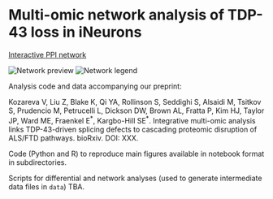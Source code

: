 # Multi-omic network analysis of TDP-43 loss in iNeurons

[Interactive PPI network](https://www.ndexbio.org/viewer/networks/b343879d-8800-11f0-a218-005056ae3c32)

![Network preview](ndex/network_labeled.png "Network preview")
![Network legend](ndex/legend_transparent_full.png "Network legend")

Analysis code and data accompanying our preprint: 

Kozareva V, Liu Z, Blake K, Qi YA, Rollinson S, Seddighi S, Alsaidi M, Tsitkov S, Prudencio M, Petrucelli L, Dickson DW, Brown AL, Fratta P, Kim HJ, Taylor JP, Ward ME, Fraenkel E<sup>\*</sup>, Kargbo-Hill SE<sup>\*</sup>. Integrative multi-omic analysis links TDP-43-driven splicing defects to cascading proteomic disruption of ALS/FTD pathways. bioRxiv. DOI: XXX.

Code (Python and R) to reproduce main figures available in notebook format in subdirectories. 

Scripts for differential and network analyses (used to generate intermediate data files in `data`) TBA. 